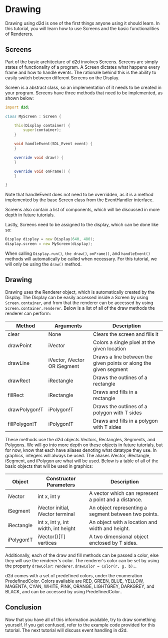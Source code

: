 # Drawing

Drawing using d2d is one of the first things anyone using it should learn. In this tutorial, you will learn how to use Screens and the basic functionalities of Renderers.

## Screens

Part of the basic architecture of d2d involves Screens. Screens are simply states of functionality of a program. A Screen dictates what happens every frame and how to handle events. The rationale behind this is the ability to easily switch between different Screens on the Display. 

Screen is a abstract class, so an implementation of it needs to be created in your program. Screens have three methods that need to be implemented, as shown below:

```D
import d2d;

class MyScreen : Screen {

    this(Display container) {
        super(container);
    }

    void handleEvent(SDL_Event event) {
    }

    override void draw() {
    }

    override void onFrame() {
    }

}
```

Note that handleEvent does not need to be overridden, as it is a method implemented by the base Screen class from the EventHandler interface. 

Screens also contain a list of components, which will be discussed in more depth in future tutorials.

Lastly, Screens need to be assigned to the display, which can be done like so:

```D
Display display = new Display(640, 480);
display.screen = new MyScreen(display);
```

When calling `Display.run()`, `the draw()`, `onFrame()`, and `handleEvent()` methods will automatically be called when necessary. For this tutorial, we will only be using the `draw()` method.

## Drawing

Drawing uses the Renderer object, which is automatically created by the Display. The Display can be easily accessed inside a Screen by using `Screen.container`, and from that the renderer can be accessed by using `Screen.container.renderer`. Below is a list of all of the draw methods the renderer can perform:

|Method|Arguments|Description|
|-|-|-|
|clear|None|Clears the screen and fills it|
|drawPoint|iVector|Colors a single pixel at the given location|
|drawLine|iVector, iVector OR iSegment|Draws a line between the given points or along the given segment|
|drawRect|iRectangle|Draws the outlines of a rectangle|
|fillRect|iRectangle|Draws and fills in a rectangle|
|drawPolygon!T|iPolygon!T|Draws the outlines of a polygon with T sides|
|fillPolygon!T|iPolygon!T|Draws and fills in a polygon with T sides|

These methods use the d2d objects Vectors, Rectangles, Segments, and Polygons. We will go into more depth on these objects in future tutorials, but for now, know that each have aliases denoting what datatype they use. In graphics, integers will always be used. The aliases iVector, iRectangle, iSegment, and iPolygon are what will be used. Below is a table of all of the basic objects that will be used in graphics:

|Object|Constructor Parameters|Description|
|-|-|-|
|iVector|int x, int y|A vector which can represent a point and a distance.|
|iSegment|iVector initial, iVector terminal|An object representing a segment between two points.|
|iRectangle|int x, int y, int width, int height|An object with a location and width and height.|
|iPolygon!T|iVector()[T] vertices|A two dimensional object enclosed by T sides.|

Additionally, each of the draw and fill methods can be passed a color, else they will use the renderer's color. The renderer's color can be set by using the property `drawColor`: `renderer.drawColor = Color(r, g, b);`.

d2d comes with a set of predefined colors, under the enumeration PredefinedColor. Colors available are RED, GREEN, BLUE, YELLOW, MAGENTA, CYAN, WHITE, PINK, ORANGE, LIGHTGREY, DARKGREY, and BLACK, and can be accessed by using PredefinedColor.<COLORNAME>.

## Conclusion

Now that you have all of this information available, try to draw something yourself. If you get confused, refer to the example code provided for this tutorial. The next tutorial will discuss event handling in d2d.
